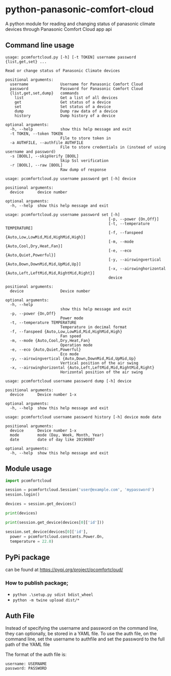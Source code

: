 # python-panasonic-comfort-cloud
A python module for reading and changing status of panasonic climate devices through Panasonic Comfort Cloud app api

## Command line usage

```
usage: pcomfortcloud.py [-h] [-t TOKEN] username password {list,get,set} ...

Read or change status of Panasonic Climate devices

positional arguments:
  username              Username for Panasonic Comfort Cloud
  password              Password for Panasonic Comfort Cloud
  {list,get,set,dump}   commands
    list                Get a list of all devices
    get                 Get status of a device
    set                 Set status of a device
    dump                Dump raw data of a device
    history             Dump history of a device
    
optional arguments:
  -h, --help            show this help message and exit
  -t TOKEN, --token TOKEN
                        File to store token in
  -a AUTHFILE, --authfile AUTHFILE
                        File to store credentials in (instead of using username and password)
  -s [BOOL], --skipVerify [BOOL]
                        Skip Ssl verification
  -r [BOOL], --raw [BOOL]
                        Raw dump of response
```

```
usage: pcomfortcloud.py username password get [-h] device

positional arguments:
  device      device number

optional arguments:
  -h, --help  show this help message and exit
```

```
usage: pcomfortcloud.py username password set [-h]
                                             [-p, --power {On,Off}]
                                             [-t, --temperature TEMPERATURE]
                                             [-f, --fanspeed {Auto,Low,LowMid,Mid,HighMid,High}]
                                             [-m, --mode {Auto,Cool,Dry,Heat,Fan}]
                                             [-e, --eco {Auto,Quiet,Powerful}]
                                             [-y, --airswingvertical {Auto,Down,DownMid,Mid,UpMid,Up}]
                                             [-x, --airswinghorizontal {Auto,Left,LeftMid,Mid,RightMid,Right}]
                                             device

positional arguments:
  device                Device number

optional arguments:
  -h, --help
                        show this help message and exit
  -p, --power {On,Off}
                        Power mode
  -t, --temperature TEMPERATURE
                        Temperature in decimal format
  -f, --fanspeed {Auto,Low,LowMid,Mid,HighMid,High}
                        Fan speed
  -m, --mode {Auto,Cool,Dry,Heat,Fan}
                        Operation mode
  -e, --eco {Auto,Quiet,Powerful}
                        Eco mode
  -y, --airswingvertical {Auto,Down,DownMid,Mid,UpMid,Up}
                        Vertical position of the air swing
  -x, --airswinghorizontal {Auto,Left,LeftMid,Mid,RightMid,Right}
                        Horizontal position of the air swing
```

```
usage: pcomfortcloud username password dump [-h] device

positional arguments:
  device      Device number 1-x

optional arguments:
  -h, --help  show this help message and exit
```

```
usage: pcomfortcloud username password history [-h] device mode date

positional arguments:
  device      Device number 1-x
  mode        mode (Day, Week, Month, Year)
  date        date of day like 20190807

optional arguments:
  -h, --help  show this help message and exit
```

## Module usage


```python
import pcomfortcloud

session = pcomfortcloud.Session('user@example.com', 'mypassword')
session.login()

devices = session.get_devices()

print(devices)

print(session.get_device(devices[0]['id']))

session.set_device(devices[0]['id'],
  power = pcomfortcloud.constants.Power.On,
  temperature = 22.0)
```

## PyPi package
can be found at https://pypi.org/project/pcomfortcloud/

### How to publish package;
- `python .\setup.py sdist bdist_wheel`
- `python -m twine upload dist/*`

## Auth File
Instead of specifying the username and password on the command line, they can optionally, be stored in a YAML file.
To use the auth file, on the command line, set the username to authfile and set the password to the full path of the YAML file 

The format of the auth file is:
```
username: USERNAME
password: PASSWORD
```